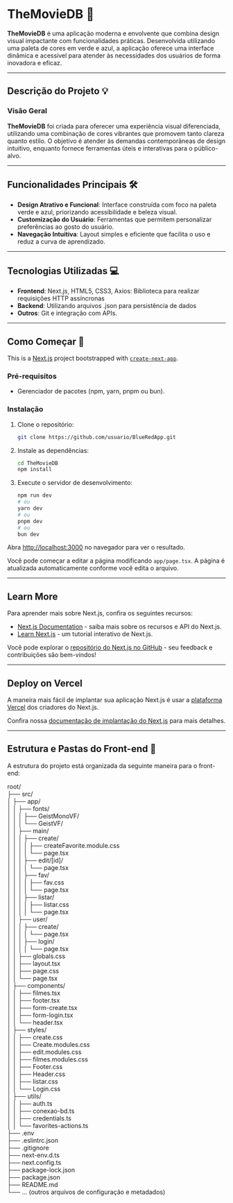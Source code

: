 # TheMovieDB 🌟

**TheMovieDB** é uma aplicação moderna e envolvente que combina design visual impactante com funcionalidades práticas. Desenvolvida utilizando uma paleta de cores em verde e azul, a aplicação oferece uma interface dinâmica e acessível para atender às necessidades dos usuários de forma inovadora e eficaz.

---

## Descrição do Projeto 💡

### Visão Geral
**TheMovieDB** foi criada para oferecer uma experiência visual diferenciada, utilizando uma combinação de cores vibrantes que promovem tanto clareza quanto estilo. O objetivo é atender às demandas contemporâneas de design intuitivo, enquanto fornece ferramentas úteis e interativas para o público-alvo.

---

## Funcionalidades Principais 🛠️

- **Design Atrativo e Funcional**: Interface construída com foco na paleta verde e azul, priorizando acessibilidade e beleza visual.  
- **Customização do Usuário**: Ferramentas que permitem personalizar preferências ao gosto do usuário.  
- **Navegação Intuitiva**: Layout simples e eficiente que facilita o uso e reduz a curva de aprendizado.  

---

## Tecnologias Utilizadas 💻

- **Frontend**: Next.js, HTML5, CSS3, Axios: Biblioteca para realizar requisições HTTP assíncronas 
- **Backend**: Utilizando arquivos .json para persistência de dados
- **Outros**: Git e integração com APIs.  

---

## Como Começar 🚀

This is a [Next.js](https://nextjs.org) project bootstrapped with [`create-next-app`](https://nextjs.org/docs/app/api-reference/cli/create-next-app).

### Pré-requisitos
  
- Gerenciador de pacotes (npm, yarn, pnpm ou bun).  

### Instalação

1. Clone o repositório:
   ```bash
   git clone https://github.com/usuario/BlueRedApp.git
   ```

2. Instale as dependências:
   ```bash
   cd TheMovieDB
   npm install
   ```

3. Execute o servidor de desenvolvimento:
   ```bash
   npm run dev
   # ou
   yarn dev
   # ou
   pnpm dev
   # ou
   bun dev
   ```

Abra [http://localhost:3000](http://localhost:3000) no navegador para ver o resultado.

Você pode começar a editar a página modificando `app/page.tsx`. A página é atualizada automaticamente conforme você edita o arquivo.

---

## Learn More

Para aprender mais sobre Next.js, confira os seguintes recursos:

- [Next.js Documentation](https://nextjs.org/docs) - saiba mais sobre os recursos e API do Next.js.  
- [Learn Next.js](https://nextjs.org/learn) - um tutorial interativo de Next.js.  

Você pode explorar o [repositório do Next.js no GitHub](https://github.com/vercel/next.js) - seu feedback e contribuições são bem-vindos!

---

## Deploy on Vercel

A maneira mais fácil de implantar sua aplicação Next.js é usar a [plataforma Vercel](https://vercel.com/new?utm_medium=default-template&filter=next.js&utm_source=create-next-app&utm_campaign=create-next-app-readme) dos criadores do Next.js.

Confira nossa [documentação de implantação do Next.js](https://nextjs.org/docs/app/building-your-application/deploying) para mais detalhes.

---

## Estrutura e Pastas do Front-end 🚧

A estrutura do projeto está organizada da seguinte maneira para o front-end:

root/  
├── src/  
│   ├── app/  
│   │   ├── fonts/  
│   │   │   ├── GeistMonoVF/  
│   │   │   └── GeistVF/  
│   │   ├── main/  
│   │   │   ├── create/  
│   │   │   │   ├── createFavorite.module.css  
│   │   │   │   └── page.tsx  
│   │   │   ├── edit/[id]/  
│   │   │   │   └── page.tsx  
│   │   │   ├── fav/  
│   │   │   │   ├── fav.css  
│   │   │   │   └── page.tsx  
│   │   │   ├── listar/  
│   │   │   │   ├── listar.css  
│   │   │   │   └── page.tsx  
│   │   ├── user/  
│   │   │   ├── create/  
│   │   │   │   └── page.tsx  
│   │   │   ├── login/  
│   │   │   │   └── page.tsx  
│   │   ├── globals.css  
│   │   ├── layout.tsx  
│   │   ├── page.css  
│   │   └── page.tsx  
│   ├── components/  
│   │   ├── filmes.tsx  
│   │   ├── footer.tsx  
│   │   ├── form-create.tsx  
│   │   ├── form-login.tsx  
│   │   └── header.tsx  
│   ├── styles/  
│   │   ├── create.css  
│   │   ├── Create.modules.css  
│   │   ├── edit.modules.css  
│   │   ├── filmes.modules.css  
│   │   ├── Footer.css  
│   │   ├── Header.css  
│   │   ├── listar.css  
│   │   └── Login.css  
│   ├── utils/  
│   │   ├── auth.ts  
│   │   ├── conexao-bd.ts  
│   │   ├── credentials.ts  
│   │   └── favorites-actions.ts  
├── .env  
├── .eslintrc.json  
├── .gitignore  
├── next-env.d.ts  
├── next.config.ts  
├── package-lock.json  
├── package.json  
├── README.md  
└── ... (outros arquivos de configuração e metadados)
